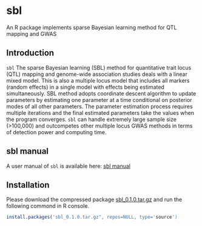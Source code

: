 # sbl
An R package implements sparse Bayesian learning method for QTL mapping and GWAS

## Introduction

`sbl`  The sparse Bayesian learning (SBL) method for quantitative trait locus (QTL) mapping and genome-wide association studies deals with
a linear mixed model. This is also a multiple locus model that includes all markers (random effects) in a single model with effects being
estimated simultaneously. SBL method adopts coordinate descent algorithm to update parameters by estimating one parameter at a time 
conditional on posterior modes of all other parameters. The parameter estimation process requires multiple iterations and the final 
estimated parameters take the values when the program converges. `sbl` can handle extremely large sample size (>100,000) and outcompetes
other multiple locus GWAS methods in terms of detection power and computing time.

## sbl manual

A user manual of `sbl` is available here: [sbl manual](https://github.com/MeiyueComputBio/sbl/blob/master/sbl%20manual/sbl.tutorial.Rmd)

## Installation

Please download the compressed package [sbl_0.1.0.tar.gz](https://github.com/MeiyueComputBio/sbl/tree/master/R%20packge) and run the following commond in R console.

```R
install.packages('sbl_0.1.0.tar.gz", repos=NULL, type='source')
```
